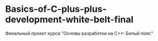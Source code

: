 # Basics-of-C-plus-plus-development-white-belt-final
Финальный проект курcа "Основы разработки на С++: Белый пояс"
